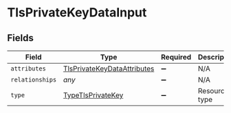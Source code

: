 # TlsPrivateKeyDataInput


## Fields

| Field                                                                             | Type                                                                              | Required                                                                          | Description                                                                       |
| --------------------------------------------------------------------------------- | --------------------------------------------------------------------------------- | --------------------------------------------------------------------------------- | --------------------------------------------------------------------------------- |
| `attributes`                                                                      | [TlsPrivateKeyDataAttributes](../../models/shared/tlsprivatekeydataattributes.md) | :heavy_minus_sign:                                                                | N/A                                                                               |
| `relationships`                                                                   | *any*                                                                             | :heavy_minus_sign:                                                                | N/A                                                                               |
| `type`                                                                            | [TypeTlsPrivateKey](../../models/shared/typetlsprivatekey.md)                     | :heavy_minus_sign:                                                                | Resource type                                                                     |